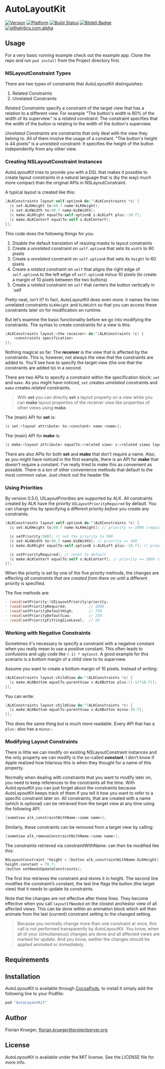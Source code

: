 # AutoLayoutKit

[![Version](https://cocoapod-badges.herokuapp.com/v/AutoLayoutKit/badge.png)](http://cocoadocs.org/docsets/AutoLayoutKit)
[![Platform](https://cocoapod-badges.herokuapp.com/p/AutoLayoutKit/badge.png)](http://cocoadocs.org/docsets/AutoLayoutKit)
[![Build Status](https://travis-ci.org/floriankrueger/AutoLayoutKit.png?branch=master)](https://travis-ci.org/floriankrueger/AutoLayoutKit)
[![Bitdeli Badge](https://d2weczhvl823v0.cloudfront.net/floriankrueger/autolayoutkit/trend.png)](https://bitdeli.com/free "Bitdeli Badge")
[![githalytics.com alpha](https://cruel-carlota.pagodabox.com/c7369c0e37dfc2c4abd9d34a4f755453 "githalytics.com")](http://githalytics.com/floriankrueger/AutoLayoutKit)

## Usage

For a very basic running example check out the example app. Clone the repo and run `pod install` from the Project directory first.

### NSLayoutConstraint Types

There are two types of constraints that *AutoLayoutKit* distinguishes:

1. Related Constraints
2. Unrelated Constraints

*Related Constraints* specify a constraint of the target view that has a relation to a different view. For example "The button's width is 80% of the width of its superview." is a *related* constraint: The constraint specifies that the width of the button is relating to the width of the button's superview.

*Unrelated Constraints* are constraints that only deal with the view they belong to. All of them involve the usage of a constant. "The button's height is 44 pixels" is a *unrelated* constraint: It specifies the height of the button independently from any other view.

### Creating NSLayoutConstraint Instances

*AutoLayoutKit* tries to provide you with a DSL that makes it possible to create layout constraints in a natural language that is (by the way) much more compact than the original APIs in NSLayoutConstraint.

A typical layout is created like this:

```Objective-C
[ALKConstraints layout:self.optionA do:^(ALKConstraints *c) {
  [c set:ALKHeight to:60.f name:kLKHeight];
  [c set:ALKWidth to:60.f name:kLKWidth];
  [c make:ALKRight equalTo:self.optionB s:ALKLeft plus:-10.f];
  [c make:ALKCenterY equalTo:self s:ALKCenterY];
}];
```

This code does the following things for you:

1. Disable the default translation of resizing masks to layout constraints
2. Create a *unrelated* constraint on `self.optionA` that sets its `width` to 60 pixels
3. Create a *unrelated* constraint on `self.optionA` that sets its `height` to 60 pixels
4. Create a *related* constraint on `self` that aligns the right edge of `self.optionA` to the left edge of `self.optionB` minus 10 pixels (to create a margin of 10 pixels between the two buttons)
5. Create a *related* constraint on `self` that centers the button vertically in `self

Pretty neat, isn’t it? In fact, *AutoLayoutKit* does even more: it names the two unrelated constraints `kLKHeight` and `kLKWidth` so that you can access these constraints later on for modification on runtime.

But let’s examine the basic functionality before we go into modifying the constraints. The syntax to create constraints for a view is this:

```Objective-C
[ALKConstraints layout:<the receiver> do:^(ALKConstraints *c) {
    <constraints specification>
}];
```

Nothing magical so far. The **receiver** is the view that is affected by the constraints. This is, however, not always the view that the constraints are added to. You’ll see how to specify the target view (the one that the constraints are added to) in a second.

There are two APIs to specify a constraint within the specification block: `set` and `make`. As you might have noticed, `set` creates *unrelated* constraints and `make` creates *related* constraints.

> With **set** you can directly **set** a layout property on a view while you can **make** layout properties of the receiver view like properties of other views using **make**.

The (main) API for **set** is:

```Objective-C
[c set:<layout attribute> to:<constant> name:<name>];
```

The (main) API for **make** is:

```Objective-C
[c make:<layout attribute> equalTo:<related view> s:<related views layout attribute> plus:<constant>];
```

There are also APIs for both **set** and **make** that don't require a name. Also, as you might have noticed in the first example, there is an API for **make** that doesn't require a constant. I've really tried to make this as convenient as possible. There is a ton of other convenience methods that default to the most common value. Just check out the header file.

### Using Priorities

By version 0.5.0, UILayoutPriorities are supported by ALK. All constraints created by ALK have the priority `UILayoutPriorityRequired` by default. You can change this by specifying a different priority *before* you create any constraints.

```Objective-C
[ALKConstraints layout:self.optionA do:^(ALKConstraints *c) {
  [c set:ALKHeight to:60.f name:kLKHeight]; // priority == 1000 (required)

  [c setPriority:500]; // set the priority to 500
  [c set:ALKWidth to:60.f name:kLKWidth]; // priority == 500
  [c make:ALKRight equalTo:self.optionB s:ALKLeft plus:-10.f]; // priority == 500

  [c setPriorityRequired]; // reset to default
  [c make:ALKCenterY equalTo:self s:ALKCenterY]; // priority == 1000 (required)
}];
```

When the priority is set by one of the five priority methods, the changes are effecting *all constraints that are created from there on* until a different priority is specified.

The five methods are:

```Objective-C
- (void)setPriority:(UILayoutPriority)priority;
- (void)setPriorityRequired;          // 1000
- (void)setPriorityDefaultHigh;       // 750
- (void)setPriorityDefaultLow;        // 250
- (void)setPriorityFittingSizeLevel;  // 50
```

### Working with Negative Constraints

Sometimes it's necessary to specify a constraint with a negative constant when you really mean to use a positive constant. This often leads to confusions and ugly code like `(-1) * myConst`. A good example for this scenario is a bottom margin of a child view to its superview.

Assume you want to create a bottom margin of 10 pixels. Instead of writing:

```Objective-C
[ALKConstraints layout:childView do:^(ALKConstraints *c) {
  [c make:ALKBottom equalTo:parentView s:ALKButton plus:((-1)*10.f)];
}];
```

You can write:

```Objective-C
[ALKConstraints layout:childView do:^(ALKConstraints *c) {
  [c make:ALKBottom equalTo:parentView s:ALKButton minus:10.f];
}];
```

This does the same thing but is much more readable. Every API that has a `plus:` also has a `minus:`.

### Modifying Layout Constraints

There is little we can modify on existing NSLayoutConstraint instances and the only property we can modify is the so-called **constant**. I don’t know if Apple realized how hilarious this is when they thought for a name of this property.

Normally when dealing with constraints that you want to modify later on, you need to keep references to the constraints all the time. With *AutoLayoutKit* you can just forget about the constraints because *AutoLayoutKit* keeps track of them if you tell it how you want to refer to a specific constraint later on. All constraints, that are created with a name (which is optional) can be retrieved from the target view at any time using the following API:

```Objective-C
[someView alk_constraintWithName:<some name>];
```
	
Similarly, these constraints can be removed from a target view by calling:

```Objective-C
[someView alk_removeConstraintWithName:<some name>];
```
	
The constraints retrieved via constraintWithName: can then be modified like this:

```Objective-C
NSLayoutConstraint *height = [button alk_constraintWithName:kLKHeight];
height.constant = 70.f;
[button setNeedsUpdateConstraints];
```
    
The first line retrieves the constraint and stores it in height. The second line modifies the constraint’s constant, the last line flags the button (the target view) that it needs to update its constraints.

Note that the changes are not effective after these lines. They become effective when you call `layoutIfNeeded` on the closest anchestor view of all affected views. This can be done within an animation block which will then animate from the last (current) constraint setting to the changed setting.

> Because you normally change more than one constraint at once, this call is not performed transparently by *AutoLayoutKit*. You know, when all of your (simultaneous) changes are done and all affected views are marked for update. And you know, wether the changes should be applied animated or immediately.

## Requirements

## Installation

*AutoLayoutKit* is available through [CocoaPods](http://cocoapods.org), to install
it simply add the following line to your Podfile:

```Ruby
pod "AutoLayoutKit"
```

## Author

Florian Krueger, florian.krueger@projectserver.org

## License

*AutoLayoutKit* is available under the MIT license. See the LICENSE file for more info.





